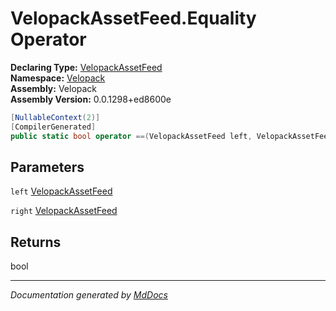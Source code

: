 ﻿<!--  
  <auto-generated>   
    The contents of this file were generated by a tool.  
    Changes to this file may be list if the file is regenerated  
  </auto-generated>   
-->

# VelopackAssetFeed.Equality Operator

**Declaring Type:** [VelopackAssetFeed](../index.md)  
**Namespace:** [Velopack](../../index.md)  
**Assembly:** Velopack  
**Assembly Version:** 0.0.1298+ed8600e

```csharp
[NullableContext(2)]
[CompilerGenerated]
public static bool operator ==(VelopackAssetFeed left, VelopackAssetFeed right);
```

## Parameters

`left`  [VelopackAssetFeed](../index.md)

`right`  [VelopackAssetFeed](../index.md)

## Returns

bool

___

*Documentation generated by [MdDocs](https://github.com/ap0llo/mddocs)*
